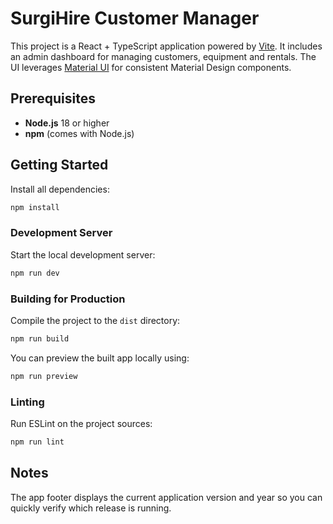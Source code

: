 # SurgiHire Customer Manager

This project is a React + TypeScript application powered by [Vite](https://vitejs.dev/). It includes an admin dashboard for managing customers, equipment and rentals.
The UI leverages [Material UI](https://mui.com/) for consistent Material Design components.

## Prerequisites

- **Node.js** 18 or higher
- **npm** (comes with Node.js)

## Getting Started

Install all dependencies:

```bash
npm install
```

### Development Server

Start the local development server:

```bash
npm run dev
```

### Building for Production

Compile the project to the `dist` directory:

```bash
npm run build
```

You can preview the built app locally using:

```bash
npm run preview
```

### Linting

Run ESLint on the project sources:

```bash
npm run lint
```

## Notes

The app footer displays the current application version and year so you can quickly verify which release is running.
